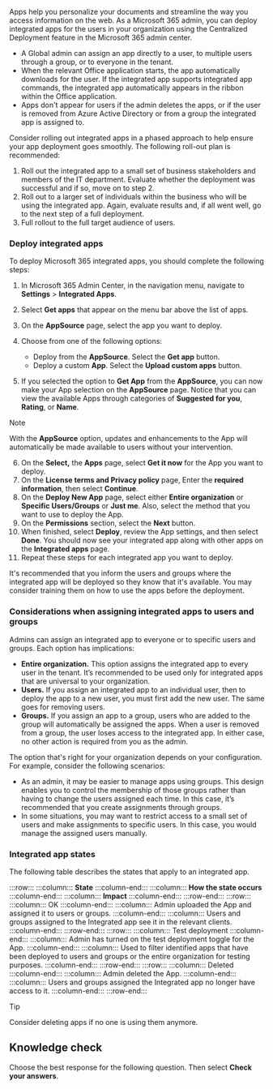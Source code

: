 Apps help you personalize your documents and streamline the way you access information on the web. As a Microsoft 365 admin, you can deploy integrated apps for the users in your organization using the Centralized Deployment feature in the Microsoft 365 admin center.

 -  A Global admin can assign an app directly to a user, to multiple users through a group, or to everyone in the tenant.
 -  When the relevant Office application starts, the app automatically downloads for the user. If the integrated app supports integrated app commands, the integrated app automatically appears in the ribbon within the Office application.
 -  Apps don't appear for users if the admin deletes the apps, or if the user is removed from Azure Active Directory or from a group the integrated app is assigned to.

Consider rolling out integrated apps in a phased approach to help ensure your app deployment goes smoothly. The following roll-out plan is recommended:

1.  Roll out the integrated app to a small set of business stakeholders and members of the IT department. Evaluate whether the deployment was successful and if so, move on to step 2.
2.  Roll out to a larger set of individuals within the business who will be using the integrated app. Again, evaluate results and, if all went well, go to the next step of a full deployment.
3.  Full rollout to the full target audience of users.

### Deploy integrated apps

To deploy Microsoft 365 integrated apps, you should complete the following steps:

1.  In Microsoft 365 Admin Center, in the navigation menu, navigate to **Settings** &gt; **Integrated Apps**.
2.  Select **Get apps** that appear on the menu bar above the list of apps.
3.  On the **AppSource** page, select the app you want to deploy.
4.  Choose from one of the following options:
    
     -  Deploy from the **AppSource**. Select the **Get app** button.
     -  Deploy a custom **App**. Select the **Upload custom apps** button.
5.  If you selected the option to **Get App** from the **AppSource**, you can now make your App selection on the **AppSource** page. Notice that you can view the available Apps through categories of **Suggested for you**, **Rating**, or **Name**.

> [!NOTE]
> With the **AppSource** option, updates and enhancements to the App will automatically be made available to users without your intervention.

6.  On the **Select,** the **Apps** page, select **Get it now** for the App you want to deploy.
7.  On the **License terms and Privacy policy** page, Enter the **required information**, then select **Continue**.
8.  On the **Deploy New App** page, select either **Entire organization** or **Specific Users/Groups** or **Just me**. Also, select the method that you want to use to deploy the App.
9.  On the **Permissions** section, select the **Next** button.
10. When finished, select **Deploy**, review the App settings, and then select **Done**. You should now see your integrated app along with other apps on the **Integrated apps** page.
11. Repeat these steps for each integrated app you want to deploy.

It's recommended that you inform the users and groups where the integrated app will be deployed so they know that it's available. You may consider training them on how to use the apps before the deployment.

### Considerations when assigning integrated apps to users and groups

Admins can assign an integrated app to everyone or to specific users and groups. Each option has implications:

 -  **Entire organization.** This option assigns the integrated app to every user in the tenant. It’s recommended to be used only for integrated apps that are universal to your organization.
 -  **Users.** If you assign an integrated app to an individual user, then to deploy the app to a new user, you must first add the new user. The same goes for removing users.
 -  **Groups.** If you assign an app to a group, users who are added to the group will automatically be assigned the apps. When a user is removed from a group, the user loses access to the integrated app. In either case, no other action is required from you as the admin.

The option that's right for your organization depends on your configuration. For example, consider the following scenarios:

 -  As an admin, it may be easier to manage apps using groups. This design enables you to control the membership of those groups rather than having to change the users assigned each time. In this case, it’s recommended that you create assignments through groups.
 -  In some situations, you may want to restrict access to a small set of users and make assignments to specific users. In this case, you would manage the assigned users manually.

### Integrated app states

The following table describes the states that apply to an integrated app.

:::row:::
  :::column:::
    **State**
  :::column-end:::
  :::column:::
    **How the state occurs**
  :::column-end:::
  :::column:::
    **Impact**
  :::column-end:::
:::row-end:::
:::row:::
  :::column:::
    OK
  :::column-end:::
  :::column:::
    Admin uploaded the App and assigned it to users or groups.
  :::column-end:::
  :::column:::
    Users and groups assigned to the Integrated app see it in the relevant clients.
  :::column-end:::
:::row-end:::
:::row:::
  :::column:::
    Test deployment
  :::column-end:::
  :::column:::
    Admin has turned on the test deployment toggle for the App.
  :::column-end:::
  :::column:::
    Used to filter identified apps that have been deployed to users and groups or the entire organization for testing purposes.
  :::column-end:::
:::row-end:::
:::row:::
  :::column:::
    Deleted
  :::column-end:::
  :::column:::
    Admin deleted the App.
  :::column-end:::
  :::column:::
    Users and groups assigned the Integrated app no longer have access to it.
  :::column-end:::
:::row-end:::


> [!TIP]
> Consider deleting apps if no one is using them anymore.

## Knowledge check

Choose the best response for the following question. Then select **Check your answers**.